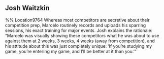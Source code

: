 ## Josh Waitzkin 
%% Location9764 
Whereas most competitors are secretive about their competition prep, Marcelo routinely records and uploads his sparring sessions, his exact training for major events. Josh explains the rationale: “Marcelo was visually showing these competitors what he was about to use against them at 2 weeks, 3 weeks, 4 weeks (away from competition), and his attitude about this was just completely unique: ‘If you’re studying my game, you’re entering my game, and I’ll be better at it than you.’” 